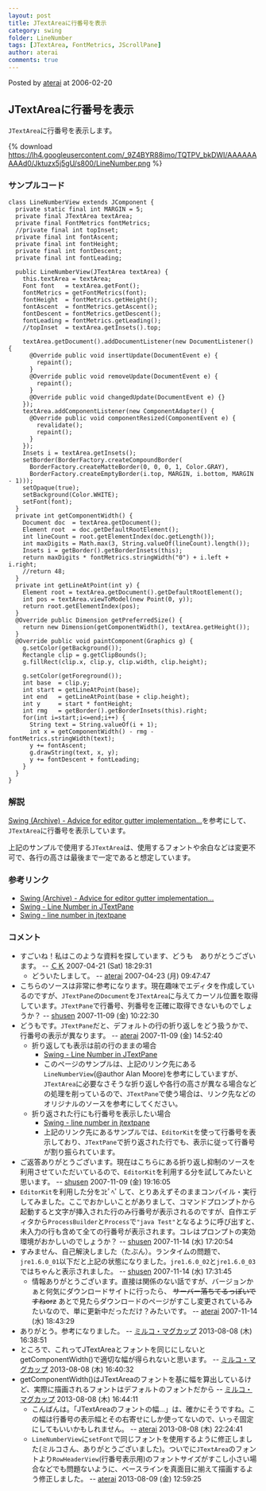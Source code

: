 ```yaml
---
layout: post
title: JTextAreaに行番号を表示
category: swing
folder: LineNumber
tags: [JTextArea, FontMetrics, JScrollPane]
author: aterai
comments: true
---
```


Posted by [aterai](http://terai.xrea.jp/aterai.html) at 2006-02-20

## JTextAreaに行番号を表示
`JTextArea`に行番号を表示します。


{% download https://lh4.googleusercontent.com/_9Z4BYR88imo/TQTPV_bkDWI/AAAAAAAAAd0/Jktuzx5j5gU/s800/LineNumber.png %}

### サンプルコード
<pre class="prettyprint"><code>class LineNumberView extends JComponent {
  private static final int MARGIN = 5;
  private final JTextArea textArea;
  private final FontMetrics fontMetrics;
  //private final int topInset;
  private final int fontAscent;
  private final int fontHeight;
  private final int fontDescent;
  private final int fontLeading;

  public LineNumberView(JTextArea textArea) {
    this.textArea = textArea;
    Font font   = textArea.getFont();
    fontMetrics = getFontMetrics(font);
    fontHeight  = fontMetrics.getHeight();
    fontAscent  = fontMetrics.getAscent();
    fontDescent = fontMetrics.getDescent();
    fontLeading = fontMetrics.getLeading();
    //topInset  = textArea.getInsets().top;

    textArea.getDocument().addDocumentListener(new DocumentListener() {
      @Override public void insertUpdate(DocumentEvent e) {
        repaint();
      }
      @Override public void removeUpdate(DocumentEvent e) {
        repaint();
      }
      @Override public void changedUpdate(DocumentEvent e) {}
    });
    textArea.addComponentListener(new ComponentAdapter() {
      @Override public void componentResized(ComponentEvent e) {
        revalidate();
        repaint();
      }
    });
    Insets i = textArea.getInsets();
    setBorder(BorderFactory.createCompoundBorder(
      BorderFactory.createMatteBorder(0, 0, 0, 1, Color.GRAY),
      BorderFactory.createEmptyBorder(i.top, MARGIN, i.bottom, MARGIN - 1)));
    setOpaque(true);
    setBackground(Color.WHITE);
    setFont(font);
  }
  private int getComponentWidth() {
    Document doc  = textArea.getDocument();
    Element root  = doc.getDefaultRootElement();
    int lineCount = root.getElementIndex(doc.getLength());
    int maxDigits = Math.max(3, String.valueOf(lineCount).length());
    Insets i = getBorder().getBorderInsets(this);
    return maxDigits * fontMetrics.stringWidth("0") + i.left + i.right;
    //return 48;
  }
  private int getLineAtPoint(int y) {
    Element root = textArea.getDocument().getDefaultRootElement();
    int pos = textArea.viewToModel(new Point(0, y));
    return root.getElementIndex(pos);
  }
  @Override public Dimension getPreferredSize() {
    return new Dimension(getComponentWidth(), textArea.getHeight());
  }
  @Override public void paintComponent(Graphics g) {
    g.setColor(getBackground());
    Rectangle clip = g.getClipBounds();
    g.fillRect(clip.x, clip.y, clip.width, clip.height);

    g.setColor(getForeground());
    int base  = clip.y;
    int start = getLineAtPoint(base);
    int end   = getLineAtPoint(base + clip.height);
    int y     = start * fontHeight;
    int rmg   = getBorder().getBorderInsets(this).right;
    for(int i=start;i&lt;=end;i++) {
      String text = String.valueOf(i + 1);
      int x = getComponentWidth() - rmg - fontMetrics.stringWidth(text);
      y += fontAscent;
      g.drawString(text, x, y);
      y += fontDescent + fontLeading;
    }
  }
}
</code></pre>

### 解説
[Swing (Archive) - Advice for editor gutter implementation...](https://forums.oracle.com/thread/1479759)を参考にして、`JTextArea`に行番号を表示しています。

上記のサンプルで使用する`JTextArea`は、使用するフォントや余白などは変更不可で、各行の高さは最後まで一定であると想定しています。

### 参考リンク
- [Swing (Archive) - Advice for editor gutter implementation...](https://forums.oracle.com/thread/1479759)
- [Swing - Line Number in JTextPane](https://forums.oracle.com/thread/1369109)
- [Swing - line number in jtextpane](https://forums.oracle.com/thread/1493292)

<!-- dummy comment line for breaking list -->

### コメント
- すごいね！私はこのような資料を探しています、どうも　ありがとうございます。 -- [ＣＫ](http://terai.xrea.jp/ＣＫ.html) 2007-04-21 (Sat) 18:29:31
    - どういたしまして。 -- [aterai](http://terai.xrea.jp/aterai.html) 2007-04-23 (月) 09:47:47
- こちらのソースは非常に参考になります。現在趣味でエディタを作成しているのですが、`JTextPane`の`Document`を`JTextArea`に与えてカーソル位置を取得しています。`JTextPane`で行番号、列番号を正確に取得できないものでしょうか？ -- [shusen](http://terai.xrea.jp/shusen.html) 2007-11-09 (金) 10:22:30
- どうもです。`JTextPane`だと、デフォルトの行の折り返しをどう扱うかで、行番号の表示が異なります。   -- [aterai](http://terai.xrea.jp/aterai.html) 2007-11-09 (金) 14:52:40
    - 折り返しても表示は前の行のままの場合
        - [Swing - Line Number in JTextPane](https://forums.oracle.com/thread/1369109)
        - このページのサンプルは、上記のリンク先にある`LineNumberView`(@author Alan Moore)を参考にしていますが、`JTextArea`に必要なさそうな折り返しや各行の高さが異なる場合などの処理を削っているので、`JTextPane`で使う場合は、リンク先などのオリジナルのソースを参考にしてください。
    - 折り返された行にも行番号を表示したい場合
        - [Swing - line number in jtextpane](https://forums.oracle.com/thread/1493292)
        - 上記のリンク先にあるサンプルでは、`EditorKit`を使って行番号を表示しており、`JTextPane`で折り返された行でも、表示に従って行番号が割り振られています。
- ご返答ありがとうございます。現在はこちらにある折り返し抑制のソースを利用させていただいているので、`EditorKit`を利用する分を試してみたいと思います。 -- [shusen](http://terai.xrea.jp/shusen.html) 2007-11-09 (金) 19:16:05
- `EditorKit`を利用した分をｺﾋﾟﾍﾟして、とりあえずそのままコンパイル・実行してみました。ここでおかしいことがありまして、コマンドプロンプトから起動すると文字が挿入された行のみ行番号が表示されるのですが、自作エディタから`ProcessBuilder`と`Process`で`"java Test"`となるように呼び出すと、未入力の行も含めて全ての行番号が表示されます。コレはプロンプトの実効環境がおかしいのでしょうか？ -- [shusen](http://terai.xrea.jp/shusen.html) 2007-11-14 (水) 17:20:54
- すみません、自己解決しました（たぶん）。ランタイムの問題で、`jre1.6.0_01`以下だと上記の状態になりました。`jre1.6.0_02`と`jre1.6.0_03`ではちゃんと表示されました。 -- [shusen](http://terai.xrea.jp/shusen.html) 2007-11-14 (水) 17:31:45
    - 情報ありがとうございます。直接は関係のない話ですが、バージョンかぁと何気にダウンロードサイトに行ったら、 ~~サーバー落ちてるっぽいですねorz~~ あとで見たらダウンロードのページがすこし変更されているみたいなので、単に更新中だっただけ？みたいです。 -- [aterai](http://terai.xrea.jp/aterai.html) 2007-11-14 (水) 18:43:29
- ありがとう。参考になりました。 -- [ミルコ・マグカップ](http://terai.xrea.jp/ミルコ・マグカップ.html) 2013-08-08 (木) 16:38:51
- ところで、これってJTextAreaとフォントを同じにしないとgetComponentWidth()で適切な幅が得られないと思います。 -- [ミルコ・マグカップ](http://terai.xrea.jp/ミルコ・マグカップ.html) 2013-08-08 (木) 16:40:32
- getComponentWidth()はJTextAreaのフォントを基に幅を算出しているけど、実際に描画されるフォントはデフォルトのフォントだから -- [ミルコ・マグカップ](http://terai.xrea.jp/ミルコ・マグカップ.html) 2013-08-08 (木) 16:44:11
    - こんばんは。「JTextAreaのフォントの幅...」は、確かにそうですね。この幅は行番号の表示幅とその右寄せにしか使ってないので、いっそ固定にしてもいいかもしれません。 -- [aterai](http://terai.xrea.jp/aterai.html) 2013-08-08 (木) 22:24:41
    - `LineNumberView`に`setFont`で同じフォントを使用するように修正しました(ミルコさん、ありがとうございました)。ついでに`JTextArea`のフォントより`RowHeaderView`(行番号表示用)のフォントサイズがすこし小さい場合などでも問題ないように、ベースラインを真面目に揃えて描画するよう修正しました。 -- [aterai](http://terai.xrea.jp/aterai.html) 2013-08-09 (金) 12:59:25

<!-- dummy comment line for breaking list -->

